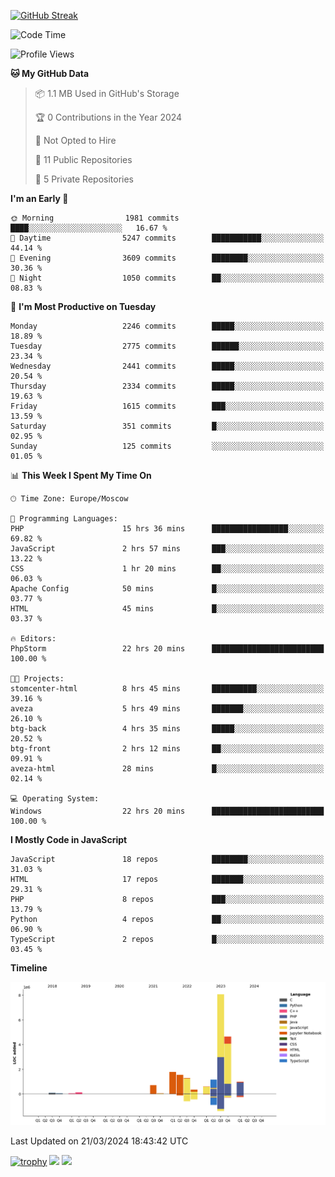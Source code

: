 [![GitHub Streak](https://github-readme-streak-stats.herokuapp.com/?user=yogik10)](https://git.io/streak-stats)
<!--START_SECTION:waka-->
![Code Time](http://img.shields.io/badge/Code%20Time-337%20hrs%2022%20mins-blue)

![Profile Views](http://img.shields.io/badge/Profile%20Views-0-blue)

**🐱 My GitHub Data** 

> 📦 1.1 MB Used in GitHub's Storage 
 > 
> 🏆 0 Contributions in the Year 2024
 > 
> 🚫 Not Opted to Hire
 > 
> 📜 11 Public Repositories 
 > 
> 🔑 5 Private Repositories 
 > 
**I'm an Early 🐤** 

```text
🌞 Morning                1981 commits        ████░░░░░░░░░░░░░░░░░░░░░   16.67 % 
🌆 Daytime                5247 commits        ███████████░░░░░░░░░░░░░░   44.14 % 
🌃 Evening                3609 commits        ████████░░░░░░░░░░░░░░░░░   30.36 % 
🌙 Night                  1050 commits        ██░░░░░░░░░░░░░░░░░░░░░░░   08.83 % 
```
📅 **I'm Most Productive on Tuesday** 

```text
Monday                   2246 commits        █████░░░░░░░░░░░░░░░░░░░░   18.89 % 
Tuesday                  2775 commits        ██████░░░░░░░░░░░░░░░░░░░   23.34 % 
Wednesday                2441 commits        █████░░░░░░░░░░░░░░░░░░░░   20.54 % 
Thursday                 2334 commits        █████░░░░░░░░░░░░░░░░░░░░   19.63 % 
Friday                   1615 commits        ███░░░░░░░░░░░░░░░░░░░░░░   13.59 % 
Saturday                 351 commits         █░░░░░░░░░░░░░░░░░░░░░░░░   02.95 % 
Sunday                   125 commits         ░░░░░░░░░░░░░░░░░░░░░░░░░   01.05 % 
```


📊 **This Week I Spent My Time On** 

```text
🕑︎ Time Zone: Europe/Moscow

💬 Programming Languages: 
PHP                      15 hrs 36 mins      █████████████████░░░░░░░░   69.82 % 
JavaScript               2 hrs 57 mins       ███░░░░░░░░░░░░░░░░░░░░░░   13.22 % 
CSS                      1 hr 20 mins        ██░░░░░░░░░░░░░░░░░░░░░░░   06.03 % 
Apache Config            50 mins             █░░░░░░░░░░░░░░░░░░░░░░░░   03.77 % 
HTML                     45 mins             █░░░░░░░░░░░░░░░░░░░░░░░░   03.37 % 

🔥 Editors: 
PhpStorm                 22 hrs 20 mins      █████████████████████████   100.00 % 

🐱‍💻 Projects: 
stomcenter-html          8 hrs 45 mins       ██████████░░░░░░░░░░░░░░░   39.16 % 
aveza                    5 hrs 49 mins       ███████░░░░░░░░░░░░░░░░░░   26.10 % 
btg-back                 4 hrs 35 mins       █████░░░░░░░░░░░░░░░░░░░░   20.52 % 
btg-front                2 hrs 12 mins       ██░░░░░░░░░░░░░░░░░░░░░░░   09.91 % 
aveza-html               28 mins             █░░░░░░░░░░░░░░░░░░░░░░░░   02.14 % 

💻 Operating System: 
Windows                  22 hrs 20 mins      █████████████████████████   100.00 % 
```

**I Mostly Code in JavaScript** 

```text
JavaScript               18 repos            ████████░░░░░░░░░░░░░░░░░   31.03 % 
HTML                     17 repos            ███████░░░░░░░░░░░░░░░░░░   29.31 % 
PHP                      8 repos             ███░░░░░░░░░░░░░░░░░░░░░░   13.79 % 
Python                   4 repos             ██░░░░░░░░░░░░░░░░░░░░░░░   06.90 % 
TypeScript               2 repos             █░░░░░░░░░░░░░░░░░░░░░░░░   03.45 % 
```



**Timeline**

![Lines of Code chart](https://raw.githubusercontent.com/Yogik10/Yogik10/main/assets/bar_graph.png)


 Last Updated on 21/03/2024 18:43:42 UTC
<!--END_SECTION:waka-->
[![trophy](https://github-profile-trophy.vercel.app/?username=yogik10)](https://github.com/ryo-ma/github-profile-trophy)
![](https://github-profile-summary-cards.vercel.app/api/cards/profile-details?username=yogik10&theme=solarized_dark)
![](https://github-profile-summary-cards.vercel.app/api/cards/most-commit-language?username=yogik10&theme=solarized_dark)


